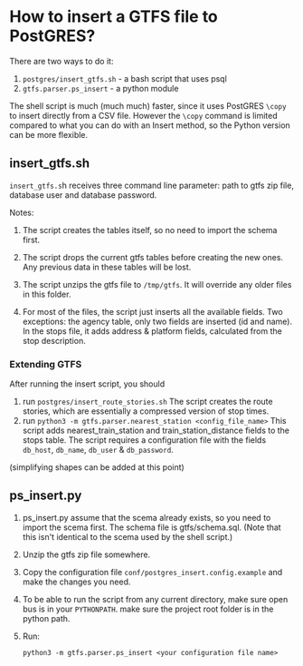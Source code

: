 # How to insert a GTFS file to PostGRES?

There are two ways to do it:
1) `postgres/insert_gtfs.sh` - a bash script that uses psql
2) `gtfs.parser.ps_insert` - a python module

The shell script is much (much much) faster, since it uses PostGRES `\copy` to insert directly from a CSV file. However
the `\copy` command is limited compared to what you can do with an Insert method, so the Python version can be
more flexible. 

## insert_gtfs.sh

`insert_gtfs.s`h receives three command line parameter: path to gtfs zip file, database user and database password.

Notes:

1. The script creates the tables itself, so no need to import the schema first. 

2. The script drops the current gtfs tables before creating the new ones. Any previous data in these tables will be
    lost. 

3. The script unzips the gtfs file to `/tmp/gtfs`. It will override any older files in this folder.

4. For most of the files, the script just inserts all the available fields. Two exceptions: the agency table,
   only two fields are inserted (id and name). In the stops file, it adds address & platform fields, calculated 
   from the stop description. 


### Extending GTFS
After running the insert script, you should

1. run `postgres/insert_route_stories.sh`
   The script creates the route stories, which are essentially a compressed version of stop times.
2. run `python3 -m gtfs.parser.nearest_station <config_file_name>`
   This script adds nearest_train_station and train_station_distance fields to the stops table.
   The script requires a configuration file with the fields `db_host`, `db_name`, `db_user` & `db_password`.


(simplifying shapes can be added at this point)

## ps_insert.py

1. ps_insert.py assume that the scema already exists, so you need to import the scema first.
   The schema file is gtfs/schema.sql. (Note that this isn't identical to the scema used by the shell script.)

2. Unzip the gtfs zip file somewhere. 

3. Copy the configuration file `conf/postgres_insert.config.example` and make the changes you need. 

4. To be able to run the script from any current directory, make sure open bus is in your `PYTHONPATH`.
   make sure the project root folder is in the python path.

5. Run: 

    `python3 -m gtfs.parser.ps_insert <your configuration file name>`




​       




